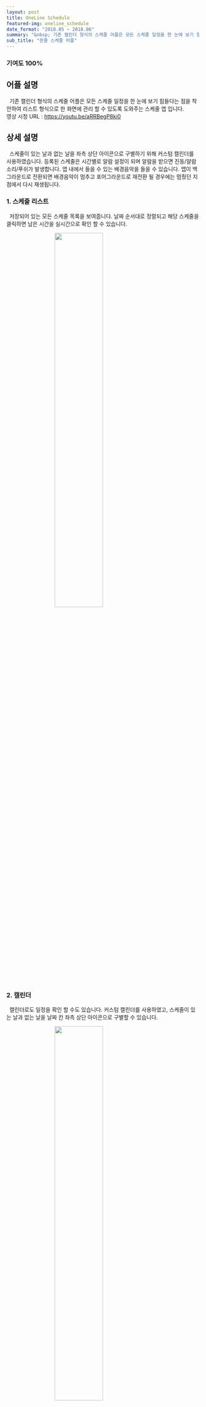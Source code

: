 ```yaml
---
layout: post
title: OneLine Schedule
featured-img: oneline_schedule
date_format: "2018.05 ~ 2018.06"
summary: "&nbsp; 기존 캘린더 형식의 스케줄 어플은 모든 스케줄 일정을 한 눈에 보기 힘들다는 점을 착안하여 리스트 형식으로 한 화면에 관리 할 수 있도록 도와주는 스케줄 앱입니다."
sub_title: "한줄 스케줄 어플"
---
```


### 기여도 100%

## 어플 설명

&nbsp;&nbsp;기존 캘린더 형식의 스케줄 어플은 모든 스케줄 일정을 한 눈에 보기 힘들다는 점을 착안하여 리스트 형식으로 한 화면에 관리 할 수 있도록 도와주는 스케줄 앱	입니다.
<br>
영상 시청 URL : https://youtu.be/aRRBegP8ki0

## 상세 설명

&nbsp;&nbsp;스케줄이 있는 날과 없는 날을 좌측 상단 아이콘으로 구별하기 위해 커스텀  캘린더를 사용하였습니다.
등록된 스케줄은 시간별로 알람 설정이 되며 알람을 받으면 진동/알람소리/푸쉬가 발생합니다.
앱 내에서 들을 수 있는 배경음악을 들을 수 있습니다.
앱이 백그라운드로 전환되면 배경음악이 멈추고 포어그라운드로 재전환 될 경우에는 멈췄던 지점에서 다시 재생됩니다.

### 1. 스케줄 리스트

&nbsp;&nbsp;저장되어 있는 모든 스케줄 목록을 보여줍니다. 날짜 순서대로 정렬되고 해당 스케줄을 클릭하면 남은 시간을 실시간으로 확인 할 수 있습니다.

<img src="http://k2y1231.github.io/assets/img/posts/oneline_schedule/schedule_list.png" style="width:auto;height:50%;margin-left:auto;margin-right:auto;display:block;"/>

### 2. 캘린더

&nbsp;&nbsp;캘린더로도 일정을 확인 할 수도 있습니다. 커스텀 캘린더를 사용하였고, 스케줄이 있는 날과 없는 날을 날짜 칸 좌측 상단 아이콘으로 구별할 수 있습니다.

<img src="http://k2y1231.github.io/assets/img/posts/oneline_schedule/calendar.png" style="width:auto;height:50%;margin-left:auto;margin-right:auto;display:block;"/>

### 3. 스케줄 작성

&nbsp;&nbsp;스케줄 작성시 텍스트/이미지 등록이 가능합니다.

<center>
<img src="http://k2y1231.github.io/assets/img/posts/oneline_schedule/write_schedule.png" style="width:auto;height:50%;margin-left:auto;margin-right:auto;display:inline-block;"/>
<img src="http://k2y1231.github.io/assets/img/posts/oneline_schedule/image_add.png" style="width:auto;height:50%;margin-left:auto;margin-right:auto;display:inline-block;"/>
</center>

### 4. 알람

&nbsp;&nbsp;등록된 스케줄은 시간별로 알람 설정이 되며 알람을 받으면 진동/알람소리/푸쉬가 발생합니다.

<img src="http://k2y1231.github.io/assets/img/posts/oneline_schedule/alarm.png" style="width:auto;height:50%;margin-left:auto;margin-right:auto;display:block;"/>

### 5. 설정 및 배경음악

&nbsp;&nbsp;앱 내에서 들을 수 있는 배경음악을 들을 수 있습니다. 앱이 백그라운드로 전환되면 배경음악이 멈추고 포어그라운드로 재전환 될 경우에는 멈췄던 지점에서 다시 재생됩니다.

<img src="http://k2y1231.github.io/assets/img/posts/oneline_schedule/background_music.png" style="width:auto;height:50%;margin-left:auto;margin-right:auto;display:block;"/>




